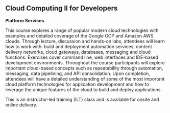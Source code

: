 ## Cloud Computing II for Developers

**Platform Services**

This course explores a range of popular modern cloud technologies with examples and detailed coverage of the Google GCP and Amazon AWS clouds. Through lecture, discussion and hands-on labs, attendees will learn how to work with: build and deployment automation services, content delivery networks, cloud gateways, databases, messaging and cloud functions. Exercises cover command line, web interfaces and IDE-based development environments. Throughout the course participants will explore important cloud-based concepts such as repeatability through automation, messaging, data pipelining, and API consolidation. Upon completion, attendees will have a detailed understanding of some of the most important cloud platform technologies for application development and how to leverage the unique features of the cloud to build and deploy applications.

This is an instructor-led training (ILT) class and is available for onsite and online delivery.
